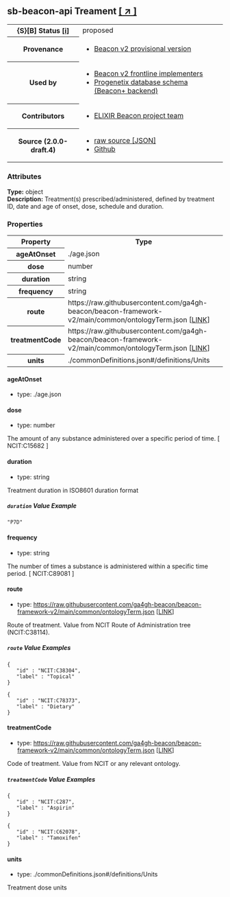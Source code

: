 
<div id="schema-header-title">
  <h2><span id="schema-header-title-project">sb-beacon-api</span> Treament <a href="https://github.com/ga4gh-schemablocks/sb-beacon-api" target="_BLANK">[ &nearr; ]</a></h2>
</div>

<table id="schema-header-table">
<tr>
<th>{S}[B] Status <a href="https://schemablocks.org/about/sb-status-levels.html">[i]</a></th>
<td><div id="schema-header-status">proposed</div></td>
</tr>
<tr><th>Provenance</th><td><ul>
<li><a href="https://github.com/ga4gh-beacon/">Beacon v2 provisional version</a></li>
</ul></td></tr>
<tr><th>Used by</th><td><ul>
<li><a href="https://ga4gh-approval-service-registry.ega-archive.org">Beacon v2 frontline implementers</a></li>
<li><a href="https://docs.progenetix.org/beaconplus/">Progenetix database schema (Beacon+ backend)</a></li>
</ul></td></tr>


<!--more-->
<tr><th>Contributors</th><td><ul>
<li><a href="https://beacon-project.io/categories/people.html">ELIXIR Beacon project team</a></li>
</ul></td></tr>
<tr><th>Source (2.0.0-draft.4)</th><td><ul>
<li><a href="current/treatment.json" target="_BLANK">raw source [JSON]</a></li>
<li><a href="https://github.com/ga4gh-schemablocks/sb-beacon-api/blob/master//treatment.yaml" target="_BLANK">Github</a></li>
</ul></td></tr>
</table>

<div id="schema-attributes-title"><h3>Attributes</h3></div>

  
__Type:__ object  
__Description:__ Treatment(s) prescribed/administered, defined by treatment ID, date and age of onset, dose, schedule and duration.
### Properties

<table id="schema-properties-table">
<tr><th>Property</th><th>Type</th></tr>
<tr><th>ageAtOnset</th><td>./age.json</td></tr>
<tr><th>dose</th><td>number</td></tr>
<tr><th>duration</th><td>string</td></tr>
<tr><th>frequency</th><td>string</td></tr>
<tr><th>route</th><td>https://raw.githubusercontent.com/ga4gh-beacon/beacon-framework-v2/main/common/ontologyTerm.json [<a href="https://raw.githubusercontent.com/ga4gh-beacon/beacon-framework-v2/main/common/ontologyTerm.json">LINK</a>]</td></tr>
<tr><th>treatmentCode</th><td>https://raw.githubusercontent.com/ga4gh-beacon/beacon-framework-v2/main/common/ontologyTerm.json [<a href="https://raw.githubusercontent.com/ga4gh-beacon/beacon-framework-v2/main/common/ontologyTerm.json">LINK</a>]</td></tr>
<tr><th>units</th><td>./commonDefinitions.json#/definitions/Units</td></tr>
</table>


#### ageAtOnset

* type: ./age.json




#### dose

* type: number

The amount of any substance administered over a specific period of time. [ NCIT:C15682 ] 


#### duration

* type: string

Treatment duration in ISO8601 duration format

##### `duration` Value Example  

```
"P7D"
```

#### frequency

* type: string

The number of times a substance is administered within a specific time period. [ NCIT:C89081 ] 


#### route

* type: https://raw.githubusercontent.com/ga4gh-beacon/beacon-framework-v2/main/common/ontologyTerm.json [<a href="https://raw.githubusercontent.com/ga4gh-beacon/beacon-framework-v2/main/common/ontologyTerm.json">LINK</a>]

Route of treatment. Value from NCIT Route of Administration tree (NCIT:C38114).

##### `route` Value Examples  

```
{
   "id" : "NCIT:C38304",
   "label" : "Topical"
}
```
```
{
   "id" : "NCIT:C78373",
   "label" : "Dietary"
}
```

#### treatmentCode

* type: https://raw.githubusercontent.com/ga4gh-beacon/beacon-framework-v2/main/common/ontologyTerm.json [<a href="https://raw.githubusercontent.com/ga4gh-beacon/beacon-framework-v2/main/common/ontologyTerm.json">LINK</a>]

Code of treatment. Value from NCIT or any relevant ontology.

##### `treatmentCode` Value Examples  

```
{
   "id" : "NCIT:C287",
   "label" : "Aspirin"
}
```
```
{
   "id" : "NCIT:C62078",
   "label" : "Tamoxifen"
}
```

#### units

* type: ./commonDefinitions.json#/definitions/Units

Treatment dose units


